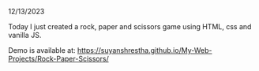 12/13/2023

Today I just created a rock, paper and scissors game using HTML, css and vanilla JS.

Demo is available at:
https://suyanshrestha.github.io/My-Web-Projects/Rock-Paper-Scissors/
